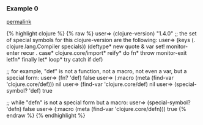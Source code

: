 ### Example 0
[permalink](#example-0)

{% highlight clojure %}
{% raw %}
user=> (clojure-version)
"1.4.0"
;; the set of special symbols for this clojure-version are the following:
user=> (keys (. clojure.lang.Compiler specials))
(deftype* new quote & var set! monitor-enter recur . case* clojure.core/import* reify* do fn* throw monitor-exit letfn* finally let* loop* try catch if def)

;; for example, "def" is not a function, not a macro, not even a var, but a special form:
user=> (fn? 'def)
false
user=> (:macro (meta (find-var 'clojure.core/def)))
nil
user=> (find-var 'clojure.core/def)
nil
user=> (special-symbol? 'def)
true

;; while "defn" is not a special form but a macro:
user=> (special-symbol? 'defn)
false
user=> (:macro (meta (find-var 'clojure.core/defn)))
true
{% endraw %}
{% endhighlight %}


